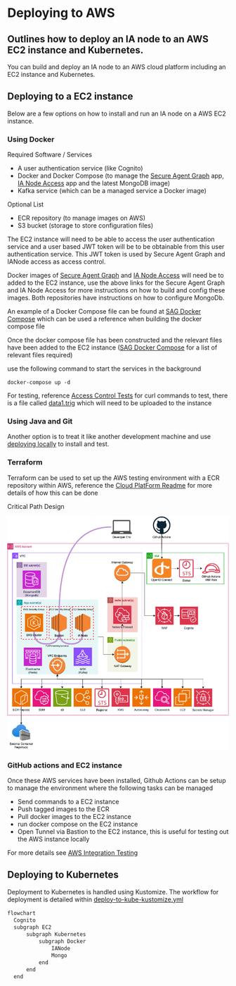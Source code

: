 # Deploying to AWS
## Outlines how to deploy an IA node to an AWS EC2 instance and Kubernetes.
You can build and deploy an IA node to an AWS cloud platform including an EC2 instance and Kubernetes.

## Deploying to a EC2 instance
Below are a few options on how to install and run an IA node on a AWS EC2 instance.

### Using Docker
Required Software / Services
* A user authentication service (like Cognito)
* Docker and Docker Compose (to manage the [Secure Agent Graph](https://github.com/National-Digital-Twin/secure-agent-graph) app, [IA Node Access](https://github.com/National-Digital-Twin/ianode-access/) app and the latest MongoDB image)
* Kafka service (which can be a managed service a Docker image)

Optional List
* ECR repository (to manage images on AWS)
* S3 bucket (storage to store configuration files)

The EC2 instance will need to be able to access the user authentication service and a user based JWT token will be to be obtainable from this user authentication service.
This JWT token is used by Secure Agent Graph and IANode access as access control.

Docker images of [Secure Agent Graph](https://github.com/National-Digital-Twin/secure-agent-graph) and [IA Node Access](https://github.com/National-Digital-Twin/ianode-access/) 
will need be to added to the EC2 instance, use the above links for the Secure Agent Graph and IA Node Access for more instructions on how to build and config these images. 
Both repositories have instructions on how to configure MongoDb.

An example of a Docker Compose file can be found at [SAG Docker Compose](https://github.com/National-Digital-Twin/secure-agent-graph/blob/pre/docker-compose/docker-compose-github.yaml) 
which can be used a reference when building the docker compose file

Once the docker compose file has been constructed and the relevant files have been added to the EC2 instance
([SAG Docker Compose](https://github.com/National-Digital-Twin/secure-agent-graph/blob/pre/docker-compose/docker-compose-github.yaml)
for a list of relevant files required)

use the following command to start the services in the background

```
docker-compose up -d
```

For testing, reference [Access Control Tests](DeploymentLocal.md#run-access-control-test) for curl commands to test, there is a file called [data1.trig](https://github.com/National-Digital-Twin/secure-agent-graph/blob/pre/sag-docker/Test/data1.trig) 
which will need to be uploaded to the instance

### Using Java and Git
Another option is to treat it like another development machine and use [deploying locally](deployment-local.md) to install and test.

### Terraform
Terraform can be used to set up the AWS testing environment with a ECR repository within AWS, 
reference the [Cloud PlatForm Readme](../../CloudPlatform/AWS/README.md) for more details of how this can be done

Critical Path Design

![Critical Path Design](../../CloudPlatform/AWS/docs/Critical-Path_Design.png)

### GitHub actions and EC2 instance
Once these AWS services have been installed, Github Actions can be setup to manage the environment where the following tasks
can be managed
* Send commands to a EC2 instance
* Push tagged images to the ECR
* Pull docker images to the EC2 instance
* run docker compose on the EC2 instance
* Open Tunnel via Bastion to the EC2 instance, this is useful for testing out the AWS instance locally

For more details see [AWS Integration Testing](https://github.com/National-Digital-Twin/aws-integration-testing)


## Deploying to Kubernetes
Deployment to Kubernetes is handled using Kustomize. The workflow for deployment is detailed within [deploy-to-kube-kustomize.yml](https://github.com/National-Digital-Twin/integration-architecture/blob/main/.github/workflows/README.md#deploy-to-kube-kustomizeyml)

```mermaid
flowchart
  Cognito
  subgraph EC2
      subgraph Kubernetes
          subgraph Docker
              IANode
              Mongo
          end
      end
  end
```
